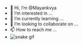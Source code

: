 - 👋 Hi, I’m @Mayankvya
- 👀 I’m interested in ...
- 🌱 I’m currently learning ...
- 💞️ I’m looking to collaborate on ...
- 📫 How to reach me ...
- ![snake gif](https://github.com/YOUR_USERNAME/YOUR_USERNAME/blob/output/github-contribution-grid-snake.gif)

<!---
Mayankvya/Mayankvya is a ✨ special ✨ repository because its `README.md` (this file) appears on your GitHub profile.
You can click the Preview link to take a look at your changes.
--->
